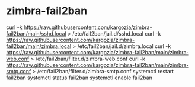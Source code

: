 # zimbra-fail2ban
curl -k https://raw.githubusercontent.com/kargozia/zimbra-fail2ban/main/sshd.local > /etc/fail2ban/jail.d/sshd.local
curl -k https://raw.githubusercontent.com/kargozia/zimbra-fail2ban/main/zimbra.local > /etc/fail2ban/jail.d/zimbra.local
curl -k https://raw.githubusercontent.com/kargozia/zimbra-fail2ban/main/zimbra-web.conf > /etc/fail2ban/filter.d/zimbra-web.conf
curl -k https://raw.githubusercontent.com/kargozia/zimbra-fail2ban/main/zimbra-smtp.conf > /etc/fail2ban/filter.d/zimbra-smtp.conf
systemctl restart fail2ban
systemctl status fail2ban
systemctl enable fail2ban
